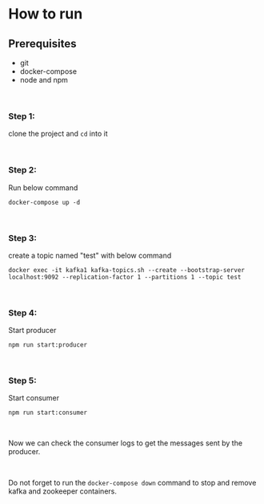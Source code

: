 # How to run

## Prerequisites

- git
- docker-compose
- node and npm

<br/>

### Step 1:

clone the project and `cd` into it

<br/>

### Step 2:

Run below command

```
docker-compose up -d
```

<br/>

### Step 3:

create a topic named "test" with below command

```
docker exec -it kafka1 kafka-topics.sh --create --bootstrap-server localhost:9092 --replication-factor 1 --partitions 1 --topic test
```

<br/>

### Step 4:

Start producer

```
npm run start:producer
```

<br/>

### Step 5:

Start consumer

```
npm run start:consumer
```

<br/>

Now we can check the consumer logs to get the messages sent by the producer.

<br/>

Do not forget to run the `docker-compose down` command to stop and remove kafka and zookeeper containers.
